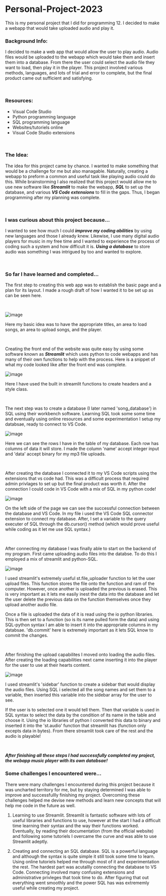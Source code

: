 # Personal-Project-2023
This is my personal project that I did for programming 12. I decided to make a webapp that would take uploaded audio and play it. 

### Background Info:
I decided to make a web app that would allow the user to play audio. Audio files would be uploaded to the webapp which would take them and insert them into a database. From there the user could select the audio file they want to load, then play it in the player. This project involved various methods, languages, and lots of trial and error to complete, but the final product came out sufficient and satisfying. 

<br>

### Resources:
* Visual Code Studio
* Python programming language
* SQL programming language
* Websites/tutoriels online
* Visual Code Studio extensions

<br>

### The Idea:
The idea for this project came by chance. I wanted to make something that would be a challenge for me but also managable. Naturally, creating a webapp to preform a common and useful task like playing audio could do this. While brainstorming I also realized that this project would allow me to use new software like ***Streamlit*** to make the webapp, ***SQL*** to set up the database, and various ***VS Code extensions*** to fill in the gaps. Thus, I began programming after my planning was complete.

<br>

### I was curious about this project because...
I wanted to see how much I could ***improve my coding abilities*** by using new languages and those I already knew. Likewise, I use many digital audio players for music in my free time and I wanted to experience the process of coding such a system and how difficult it is. ***Using a database*** to store audio was something I was intrigued by too and wanted to explore. 

<br>

### So far I have learned and completed...
The first step to creating this web app was to establish the basic page and a plan for its layout. I made a rough draft of how I wanted it to be set up as can be seen here.

<br>

![image](https://github.com/Pouya2077/Personal-Project-2023/blob/main/Layout%20of%20Website.png)

Here my basic idea was to have the appropriate titles, an area to load songs, an area to upload songs, and the player.

<br>

Creating the front end of the website was quite easy by using some software known as ***Streamlit*** which uses python to code webapps and has many of their own functions to help with the process. Here is a snippet of what my code looked like after the front end was complete.


![image](https://github.com/Pouya2077/Personal-Project-2023/blob/main/First%20Progress%20Pic.PNG)

Here I have used the built in streamlit functions to create headers and a style class.

<br>

The next step was to create a database (I later named 'song_database') in SQL using their workbench software. Learning SQL took some some time and eventually using online resources and some experimentation I setup my databsae, ready to connect to VS Code. 

![image](https://github.com/Pouya2077/Personal-Project-2023/blob/main/Database%20pic.PNG)

Here we can see the rows I have in the table of my database. Each row has columns of data it will store. I made the column 'name' accept integer input and 'data' accept binary for my mp3 file uploads.

<br>

After creating the database I connected it to my VS Code scripts using the extensions that vs code had. This was a difficult process that required admin privlages to set up but the final product was worth it. After the connection I could code in VS Code with a mix of SQL in my python code!

![image](https://github.com/Pouya2077/Personal-Project-2023/blob/main/Connection%20Pic.PNG)

On the left side of the page we can see the successful connection between the database and VS Code. In my file i used the VS Code SQL connector extension to connect my database. After, I set a variable to the query executer of SQL through the db.cursor() method (which would prove useful while coding as it let me use SQL syntax.)

<br>

After connecting my database I was finally able to start on the backend of my program. First came uploading audio files into the databse. To do this I employed a mix of streamlit and python-SQL.

![image](https://github.com/Pouya2077/Personal-Project-2023/blob/main/File%20uploading%20pic.PNG)

I used streamlit's extremely useful st.file_uploader function to let the user upload files. This function stores the file onto the function and ram of the computer. However, once another is uploaded the previous is erased. This is very important as it lets me easily inest the data into the database and let the user delete the previous data on the function themselves once they upload another audio file. 

Once a file is uploaded the data of it is read using the io python libraries. This is then set to a function (so is its name pulled form the data) and using SQL-python syntax I am able to insert it into the appropriate columns in my databsae. 'db.commit' here is extremely important as it lets SQL know to commit the changes.

<br>

After finishing the upload capabilites I moved onto loading the audio files. After creating the loading capabilities next came inserting it into the player for the user to use at their hearts content. 

![image](https://github.com/Pouya2077/Personal-Project-2023/blob/main/Loading%20and%20playing%20pic.PNG)

I used streamlit's 'sidebar' function to create a sidebar that would display the audio files. Using SQL i selected all the song names and set them to a variable, then inserted this variable into the sidebar array for the user to see. 

If the user is to selected one it would tell them. Then that variable is used in SQL syntax to select the data by the condition of its name in the table and choose it. Using the io libraries of python I converted this data to binary and inserted it into the 'st.audio' function that streamlit has (function only excepts data in bytes). From there streamlit took care of the rest and the audio is playable!

<br>

***After finishing all these steps I had successfully completed my project, the webapp music player with its own databsae!***

### Some challenges I encountered were...
There were many challenges I encountered during this project because it was uncharted territory for me, but by staying determined I was able to improve and successfullly finishing my project. Overcoming these challenges helped me devise new methods and learn new concepts that will help me code in the future as well. 

1. Learning to use Streamlit.
Streamlit is fantastic software with lots of useful libraries and functions to use, however at the start I had a difficult time learning their syntax and the way their functions worked. Eventually, by reading their documentation (from the official website) and following some tutoriels I overcame the curve and was able to use Streamlit adeptly. 

2. Creating and connecting an SQL database.
SQL is a powerful language and although the syntax is quite simple it still took some time to learn. Using online tutoriels helped me through most of it and experimentation the rest. The hardest part was acutallly connecting the database to VS Code. Connecting involved many confusing extensions and administrative privleges that took time to do. After figuring that out everything went smoothly and the power SQL has was extrememly useful while creating my project. 
